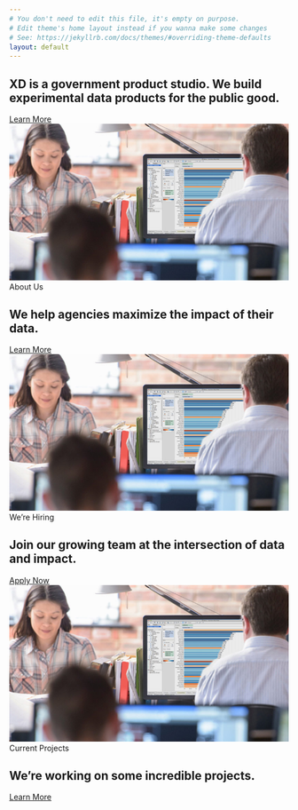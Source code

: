 ```yaml
---
# You don't need to edit this file, it's empty on purpose.
# Edit theme's home layout instead if you wanna make some changes
# See: https://jekyllrb.com/docs/themes/#overriding-theme-defaults
layout: default
---
```

<section class="hero">
  <div class="usa-grid">
    <div class="hero-content">
      <h1>
        XD is a government product studio. We build experimental data products
        for the public good.
      </h1>
      <a href="#">Learn More</a>
    </div>
  </div>
</section>
<section class="ctas">
  <div class="usa-grid">
    <div class="tile">
      <img src="assets/img/pages/index/dds-image.jpg">
      <span>About Us</span>
      <h2>
        We help agencies maximize the impact of their data.
      </h2>
      <a class="cta-link" href="#">Learn More</a>
    </div>
    <div class="tile">
      <img src="assets/img/pages/index/dds-image.jpg">
      <span>We’re Hiring</span>
      <h2>
        Join our growing team at the intersection of data and impact.
      </h2>
      <a class="cta-link" href="#">Apply Now</a>
    </div>
    <div class="tile">
      <img src="assets/img/pages/index/dds-image.jpg">
      <span>Current Projects</span>
      <h2>
        We’re working on some incredible projects.
      </h2>
      <a class="cta-link" href="#">Learn More</a>
    </div>
  </div>
</section>
